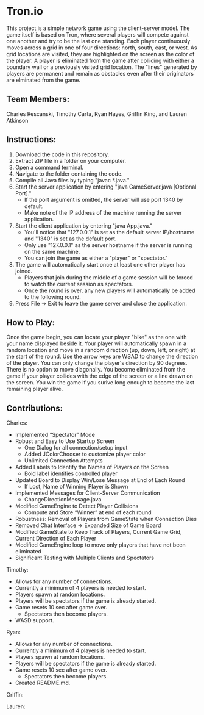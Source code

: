 # Tron.io

This project is a simple network game using the client-server model.
The game itself is based on Tron, where several players will compete
against one another and try to be the last one standing.  Each player continuously 
moves across a grid in one of four directions: north, south, east, or west.  As grid
locations are visited, they are highlighted on the screen as the color of the player.  A player
is eliminated from the game after colliding with either a boundary wall or a previously visited
grid location.  The "lines" generated by players are permanent and remain as obstacles even after
their originators are elminated from the game.  

## Team Members:

Charles Rescanski, Timothy Carta, Ryan Hayes, Griffin King, and Lauren Atkinson

## Instructions:

1. Download the code in this repository.
2. Extract ZIP file in a folder on your computer.
3. Open a command terminal.
4. Navigate to the folder containing the code.
5. Compile all Java files by typing "javac \*.java."
6. Start the server application by entering "java GameServer.java [Optional Port]."
   - If the port argument is omitted, the server will use port 1340 by default.
   - Make note of the IP address of the machine running the server application.
7. Start the client application by entering "java App.java."
   - You'll notice that "127.0.0.1" is set as the default server IP/hostname and "1340" is set as the default port.
   - Only use "127.0.0.1" as the server hostname if the server is running on the same machine.
   - You can join the game as either a "player" or "spectator."
8. The game will automatically start once at least one other player has joined.
   - Players that join during the middle of a game session will be forced to watch the current session as spectators.
   - Once the round is over, any new players will automatically be added to the following round.
9. Press File -> Exit to leave the game server and close the application.

## How to Play:
 Once the game begin, you can locate your player "bike" as the one with your name displayed beside it.  Your player 
 will automatically spawn in a random location and move in a random direction (up, down, left, or right) at the start 
 of the round.  Use the arrow keys are WSAD to change the direction of the player.  You can only change the player's direction by 90 degrees.
 There is no option to move diagonally.  You become eliminated from the game if your player collides with the edge of the screen or a line drawn 
 on the screen.  You win the game if you surive long enough to become the last remaining player alive.  

## Contributions:

Charles:
* Implemented “Spectator” Mode
* Robust and Easy to Use Startup Screen
   - One Dialog for all connection/setup input
   - Added JColorChooser to customize player color
   - Unlimited Connection Attempts 
* Added Labels to Identify the Names of Players on the Screen
   - Bold label identifies controlled player
* Updated Board to Display Win/Lose Message at End of Each Round
   - If Lost, Name of Winning Player is Shown
* Implemented Messages for Client-Server Communication
   - ChangeDirectionMessage.java
* Modified GameEngine to Detect Player Collisions
   - Compute and Store “Winner” at end of each round
* Robustness: Removal of Players from GameState when Connection Dies
* Removed Chat Interface -> Expanded Size of Game Board
* Modified GameState to Keep Track of Players, Current Game Grid, Current Direction of Each Player
* Modified GameEngine loop to move only players that have not been eliminated
* Significant Testing with Multiple Clients and Spectators


Timothy:
* Allows for any number of connections.
* Currently a minimum of 4 players is needed to start.
* Players spawn at random locations.
* Players will be spectators if the game is already started.
* Game resets 10 sec after game over.
  * Spectators then become players.
* WASD support.

Ryan: 
* Allows for any number of connections.
* Currently a minimum of 4 players is needed to start.
* Players spawn at random locations.
* Players will be spectators if the game is already started.
* Game resets 10 sec after game over.
  * Spectators then become players.
* Created README.md.

Griffin:

Lauren:
